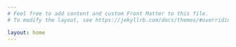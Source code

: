 ```yaml
---
# Feel free to add content and custom Front Matter to this file.
# To modify the layout, see https://jekyllrb.com/docs/themes/#overriding-theme-defaults

layout: home
---
```


<!-- [Some Link]({% post_url 2019-11-24-carga-voltaje-corriente %}) -->

